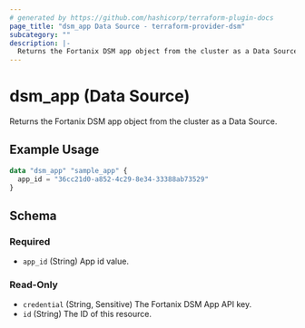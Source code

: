 ```yaml
---
# generated by https://github.com/hashicorp/terraform-plugin-docs
page_title: "dsm_app Data Source - terraform-provider-dsm"
subcategory: ""
description: |-
  Returns the Fortanix DSM app object from the cluster as a Data Source.
---
```


# dsm_app (Data Source)

Returns the Fortanix DSM app object from the cluster as a Data Source.

## Example Usage

```terraform
data "dsm_app" "sample_app" {
  app_id = "36cc21d0-a852-4c29-8e34-33388ab73529"
}
```

<!-- schema generated by tfplugindocs -->
## Schema

### Required

- `app_id` (String) App id value.

### Read-Only

- `credential` (String, Sensitive) The Fortanix DSM App API key.
- `id` (String) The ID of this resource.
